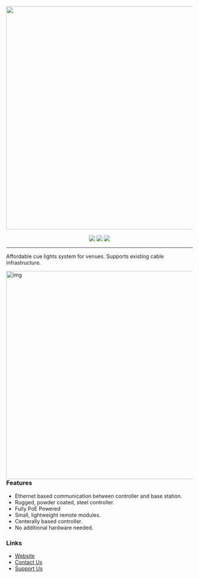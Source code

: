 <h3 align="center"><a href="https://expanseelectronics.com/"><img src="https://expanseelectronics.com/images/main-render.png" width="600px"></a></h3>
<p align="center">
  <a href="https://github.com/expanseElectronics/cueSystem/releases/latest"><img src="https://img.shields.io/github/release/expanseelectronics/cuesystem/all.svg?colorB=97CA00?label=version"></a>
  <a href="https://github.com/expanseElectronics/cueSystem/releases"><img src="https://img.shields.io/github/downloads/expanseElectronics/cueSystem/total.svg?colorB=97CA00"></a>
  <a href="https://github.com/expanseElectronics/cueSystem/releases"><img src="https://img.shields.io/github/repo-size/expanseElectronics/cueSystem"></a>
</p>

---


Affordable cue lights system for venues. 
Supports existing cable infrastructure. 

<img src=".github/assets/collage.png" alt="img" align="right" width="560px" height="560px">  

### Features
- Ethernet based communication between controller and base station. 
- Rugged, powder coated, steel controller. 
- Fully PoE Powered
- Small, lightweight remote modules. 
- Centerally based controller. 
- No additional hardware needed.


### Links
- [Website](https://expanseelectronics.com/)
- [Contact Us](https://expanseelectronics.com/contact)
- [Support Us]([https://spicetify.app/docs/faq](https://www.patreon.com/bePatron?u=87948670&redirect_uri=https%3A%2F%2Fexpanseelectronics.com%2F&utm_medium=widget))
  
